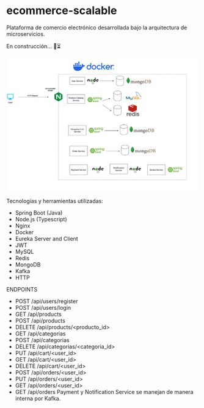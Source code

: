 # ecommerce-scalable
Plataforma de comercio electrónico desarrollada bajo la arquitectura de microservicios.

En construcción... 🚀⏳

![Arquitectura del sistema](arquitectura.jpg)

Tecnologías y herramientas utilizadas:
- Spring Boot (Java)
- Node.js (Typescript)
- Nginx
- Docker
- Eureka Server and Client
- JWT
- MySQL
- Redis
- MongoDB
- Kafka
- HTTP

ENDPOINTS
- POST /api/users/register
- POST /api/users/login
- GET /api/products
- POST /api/products
- DELETE /api/products/<producto_id>
- GET /api/categorias
- POST /api/categorias
- DELETE /api/categorias/<categoria_id>
- PUT /api/cart/<user_id>
- GET /api/cart/<user_id>
- DELETE /api/cart/<user_id>
- POST /api/orders/<user_id>
- PUT /api/orders/<user_id>
- GET /api/orders/<user_id>
- GET /api/orders
Payment y Notification Service se manejan de manera interna por Kafka.
